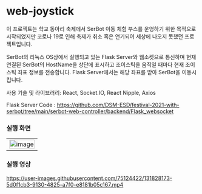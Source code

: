 # web-joystick

이 프로젝트는 학교 동아리 축제에서 SerBot 이동 체험 부스를 운영하기 위한 목적으로 시작되었지만 코로나 19로 인해 축제가 취소 혹은 연기되어 세상에 나오지 못했던 프로젝트입니다.

SerBot의 리눅스 OS상에서 실행되고 있는 Flask Server와 웹소켓으로 통신하며 현재 연결된 SerBot의 HostName을 상단에 표시하고 조이스틱을 움직일 때마다 현재 조이스틱 좌표 정보를 전송합니다. Flask Server에서는 해당 좌표를 받아 SerBot을 이동시킵니다.

사용 기술 및 라이브러리: React, Socket.IO, React Nipple, Axios

Flask Server Code : https://github.com/DSM-ESD/festival-2021-with-serbot/tree/main/serbot-web-controller/backend/Flask_websocket 

### 실행 화면
<table>
  <tbody>
    <tr>
      <td align="center">
        <img width="100%" alt="image" src="https://user-images.githubusercontent.com/75124422/131829725-21744479-4554-4910-a8c9-4b855f5628fd.PNG">
      </td>
    </tr>
  </tbody>
</table>

### 실행 영상 

https://user-images.githubusercontent.com/75124422/131828173-5d0f1cb3-9130-4825-a7f0-e8181b05c167.mp4


